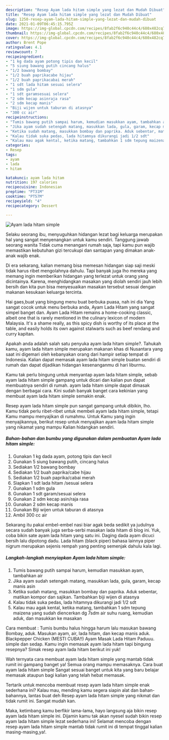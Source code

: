 ```yaml
---
description: "Resep Ayam lada hitam simple yang lezat dan Mudah Dibuat"
title: "Resep Ayam lada hitam simple yang lezat dan Mudah Dibuat"
slug: 1250-resep-ayam-lada-hitam-simple-yang-lezat-dan-mudah-dibuat
date: 2021-01-09T06:45:15.795Z
image: https://img-global.cpcdn.com/recipes/8fab2f6c940c44c4/680x482cq70/ayam-lada-hitam-simple-foto-resep-utama.jpg
thumbnail: https://img-global.cpcdn.com/recipes/8fab2f6c940c44c4/680x482cq70/ayam-lada-hitam-simple-foto-resep-utama.jpg
cover: https://img-global.cpcdn.com/recipes/8fab2f6c940c44c4/680x482cq70/ayam-lada-hitam-simple-foto-resep-utama.jpg
author: Brent Pope
ratingvalue: 4.1
reviewcount: 7
recipeingredient:
- "1 kg dada ayam potong tipis dan kecil"
- "5 siung bawang putih cincang halus"
- "1/2 bawang bombay"
- "1/2 buah paprikacabe hijau"
- "1/2 buah paprikacabai merah"
- "1 sdt lada hitam sesuai selera"
- "1 sdm gula"
- "1 sdt garamsesuai selera"
- "2 sdm kecap asinraja rasa"
- "2 sdm kecap manis"
- "Biji wijen untuk taburan di atasnya"
- "300 cc air"
recipeinstructions:
- "Tumis bawang putih sampai harum, kemudian masukkan ayam, tambahkan air"
- "Jika ayam sudah setengah matang, masukkan lada, gula, garam, kecap manis asin"
- "Ketika sudah matang, masukkan bombay dan paprika. Aduk sebentar, matikan kompor dan sajikan. Tambahkan biji wijen di atasnya"
- "Kalau tidak suka pedas, lada hitamnya dikurangi jadi 1/2 sdt"
- "Kalau mau agak kental, ketika matang, tambahkan 1 sdm tepung maizena yang sudah diencerkan dg 7sdm air suhu ruang, kemudian aduk, dan masukkan ke masakan"
categories:
- Resep
tags:
- ayam
- lada
- hitam

katakunci: ayam lada hitam 
nutrition: 197 calories
recipecuisine: Indonesian
preptime: "PT31M"
cooktime: "PT57M"
recipeyield: "4"
recipecategory: Dessert

---
```



![Ayam lada hitam simple](https://img-global.cpcdn.com/recipes/8fab2f6c940c44c4/680x482cq70/ayam-lada-hitam-simple-foto-resep-utama.jpg)

Selaku seorang ibu, menyuguhkan hidangan lezat bagi keluarga merupakan hal yang sangat menyenangkan untuk kamu sendiri. Tanggung jawab seorang  wanita Tidak cuma menangani rumah saja, tapi kamu pun wajib memastikan kebutuhan gizi tercukupi dan santapan yang dimakan anak-anak wajib enak.

Di era  sekarang, kalian memang bisa memesan hidangan siap saji meski tidak harus ribet mengolahnya dahulu. Tapi banyak juga lho mereka yang memang ingin memberikan hidangan yang terlezat untuk orang yang dicintainya. Karena, menghidangkan masakan yang diolah sendiri jauh lebih bersih dan kita pun bisa menyesuaikan masakan tersebut sesuai dengan makanan kesukaan keluarga tercinta. 

Hai gaes,buat yang bingung menu buat berbuka puasa, nah ini dia Yang sangat cocok untuk menu berbuka anda, Ayam Lada Hitam yang sangat simpel banget dan. Ayam Lada Hitam remains a home-cooking classic, albeit one that is rarely mentioned in the culinary lexicon of modern Malaysia. It&#39;s a shame really, as this spicy dish is worthy of its place at the table, and easily holds its own against stalwarts such as beef rendang and curry kapitan.

Apakah anda adalah salah satu penyuka ayam lada hitam simple?. Tahukah kamu, ayam lada hitam simple merupakan makanan khas di Nusantara yang saat ini digemari oleh kebanyakan orang dari hampir setiap tempat di Indonesia. Kalian dapat memasak ayam lada hitam simple buatan sendiri di rumah dan dapat dijadikan hidangan kesenanganmu di hari liburmu.

Kamu tak perlu bingung untuk menyantap ayam lada hitam simple, sebab ayam lada hitam simple gampang untuk dicari dan kalian pun dapat membuatnya sendiri di rumah. ayam lada hitam simple dapat dimasak dengan berbagai cara. Kini sudah banyak banget cara kekinian yang membuat ayam lada hitam simple semakin enak.

Resep ayam lada hitam simple pun sangat gampang untuk dibikin, lho. Kamu tidak perlu ribet-ribet untuk membeli ayam lada hitam simple, tetapi Kamu mampu menyajikan di rumahmu. Untuk Kamu yang ingin menyajikannya, berikut resep untuk menyajikan ayam lada hitam simple yang nikamat yang mampu Kalian hidangkan sendiri.

<!--inarticleads1-->

##### Bahan-bahan dan bumbu yang digunakan dalam pembuatan Ayam lada hitam simple:

1. Gunakan 1 kg dada ayam, potong tipis dan kecil
1. Gunakan 5 siung bawang putih, cincang halus
1. Sediakan 1/2 bawang bombay
1. Sediakan 1/2 buah paprika/cabe hijau
1. Sediakan 1/2 buah paprika/cabai merah
1. Siapkan 1 sdt lada hitam /sesuai selera
1. Gunakan 1 sdm gula
1. Gunakan 1 sdt garam/sesuai selera
1. Gunakan 2 sdm kecap asin/raja rasa
1. Gunakan 2 sdm kecap manis
1. Gunakan Biji wijen untuk taburan di atasnya
1. Ambil 300 cc air


Sekarang itu pakai embel-embel nasi biar agak beda sedikit ya judulnya secara sudah banyak juga serba-serbi masakan lada hitam di blog ini. Yuk, coba bikin sate ayam lada hitam yang satu ini. Daging dada ayam dicuci bersih lalu dipotong dadu. Lada hitam (black piper) bahasa lainnya piper nigrum merupakan sejenis rempah yang penting semenjak dahulu kala lagi. 

<!--inarticleads2-->

##### Langkah-langkah menyiapkan Ayam lada hitam simple:

1. Tumis bawang putih sampai harum, kemudian masukkan ayam, tambahkan air
1. Jika ayam sudah setengah matang, masukkan lada, gula, garam, kecap manis asin
1. Ketika sudah matang, masukkan bombay dan paprika. Aduk sebentar, matikan kompor dan sajikan. Tambahkan biji wijen di atasnya
1. Kalau tidak suka pedas, lada hitamnya dikurangi jadi 1/2 sdt
1. Kalau mau agak kental, ketika matang, tambahkan 1 sdm tepung maizena yang sudah diencerkan dg 7sdm air suhu ruang, kemudian aduk, dan masukkan ke masakan


Cara membuat : Tumis bumbu halus hingga harum lalu masukan bawang Bombay, aduk. Masukan ayam, air, lada hitam, dan kecap manis aduk. Blackpepper Chicken (MESTI CUBA!!) Ayam Masak Lada Hitam Paduuu. simple dan sedap. Kamu ingin memasak ayam lada hitam tapi bingung resepnya? Simak resep ayam lada hitam berikut ini yuk! 

Wah ternyata cara membuat ayam lada hitam simple yang mantab tidak rumit ini gampang banget ya! Semua orang mampu memasaknya. Cara buat ayam lada hitam simple Sangat sesuai banget untuk kita yang baru belajar memasak ataupun bagi kalian yang telah hebat memasak.

Tertarik untuk mencoba membuat resep ayam lada hitam simple enak sederhana ini? Kalau mau, mending kamu segera siapin alat dan bahan-bahannya, lantas buat deh Resep ayam lada hitam simple yang nikmat dan tidak rumit ini. Sangat mudah kan. 

Maka, ketimbang kamu berfikir lama-lama, hayo langsung aja bikin resep ayam lada hitam simple ini. Dijamin kamu tak akan nyesel sudah bikin resep ayam lada hitam simple lezat sederhana ini! Selamat mencoba dengan resep ayam lada hitam simple mantab tidak rumit ini di tempat tinggal kalian masing-masing,ya!.

